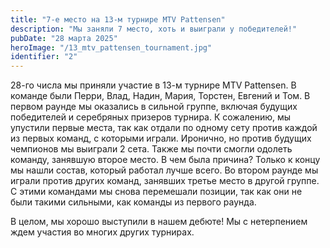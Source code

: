 ```yaml
---
title: "7-е место на 13-м турнире MTV Pattensen"
description: "Мы заняли 7 место, хоть и выиграли у победителей!"
pubDate: "28 марта 2025"
heroImage: "/13_mtv_pattensen_tournament.jpg"
identifier: "2"
---
```


28-го числа мы приняли участие в 13-м турнире MTV Pattensen.
В команде были Перри, Влад, Надин, Мария, Торстен, Евгений и Том.
В первом раунде мы оказались в сильной группе, включая будущих победителей и серебряных призеров турнира.
К сожалению, мы упустили первые места, так как отдали по одному сету против каждой из первых команд, с которыми играли.
Иронично, но против будущих чемпионов мы выиграли 2 сета. Также мы почти смогли одолеть команду, занявшую второе место.
В чем была причина? Только к концу мы нашли состав, который работал лучше всего.
Во втором раунде мы играли против других команд, занявших третье место в другой группе. С этими командами мы снова перемешали позиции, так как они не были такими сильными, как команды из первого раунда.

В целом, мы хорошо выступили в нашем дебюте!
Мы с нетерпением ждем участия во многих других турнирах.